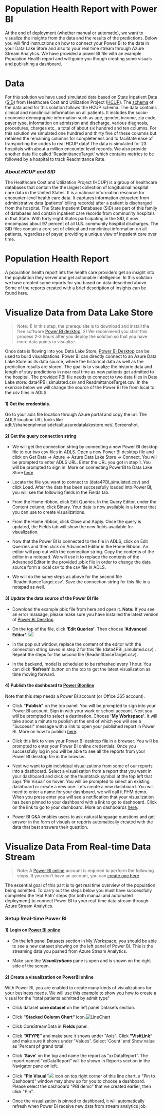 # Population Health Report with Power BI

At the end of deployment (whether manual or automatic), we want to visualize the insights from the data and the results of the predictions. Below you will find instructions on how to connect your Power BI to the data in your Data Lake Store and also to your real time stream through Azure Stream Analytics. We have provided a power BI file with an example Population Health report and will guide you though creating some visuals and publishing a dashboard.

# Data
For this solution we have used simulated data based on State Inpatient Data ([SID](https://www.hcup-us.ahrq.gov/sidoverview.jsp)) from Healthcare Cost and Utilization Project ([HCUP](http://www.hcup-us.ahrq.gov/)). The [schema](https://www.hcup-us.ahrq.gov/db/state/siddist/siddistvarnote2013.jsp) of the data used for this solution follows the HCUP schema. The data contains clinical and nonclinical information on all patients. It includes the socio-economic demographic information such as age, gender, income, zip code, payer type, information on admission and discharge, various diagnosis, procedures, charges etc., a total of about six hundred  and ten columns. For this solution we simulated one hundred and thirty five of these columns but retained the remaining columns for completeness and to facilitate ease of transporting the codes to real HCUP data! The data is simulated for 23 hospitals with about a million encounter level records. We also provide another data file called 'ReadmittanceTarget' which contains metrics to be followed by a hospital to track Readmittance Rate.

### ***About HCUP and SID***

The Healthcare Cost and Utilization Project (HCUP) is a group of healthcare databases that contain the the largest collection of longitudinal hospital care data in the United States. It is a national information resource for encounter-level health care data. It captures information extracted from administrative data (patients' billing records) after a patient is discharged from the hospital. The State Inpatient Databases (SID) are part of this family of databases and contain inpatient care records from community hospitals in that State. With forty-eight States participating in the SID, it now encompass about 97 percent of all U.S. community hospital discharges. The SID files contain a core set of clinical and nonclinical information on all patients, regardless of payer, providing a unique view of inpatient care over time. 

# Population Health Report
A population health report lets the health care providers get an insight into the population they server and get actionable intelligence. In this solution we have created some reports for you based on data described above. Some of the reports created with a brief description of insights can be found here.


# Visualize Data from Data Lake Store

> Note:  1) In this step, the prerequisite is to download and install the free software [Power BI desktop](https://powerbi.microsoft.com/desktop). 2) We recommend you start this process 2-3 hours after you deploy the solution so that you have more data points to visualize.

Once data is flowing into you Data Lake Store, [Power BI Desktop](https://powerbi.microsoft.com/en-us/desktop) can be used to build visualizations. Power BI can directly connect to an Azure Data Lake Store as its data source, where the historical data as well as the prediction results are stored.  The goal is to visualize the historic data and length of stay predictions in near real time as new patients get admitted to the hospital. The provided PBI file needs to connect to two data files in Data Lake store: data4PBI_simulated.csv and ReadmittanceTarget.csv. In the exercise below we will change the source of the Power BI file from local to the csv files in ADLS.

#### 1) Get the credentials.

  Go to your adls file location through Azure portal and copy the url. The ADLS location URL looks like
adl://shaheenphmadlsdefault.azuredatalakestore.net/. 
Screenshot.

#### 2)	Get the query connection string

  -  We will get the connection string by connecting a new Power BI desktop file to our two csv files in ADLS. Open  a new Power BI desktop file and click on Get Data -> Azure -> Azure Data Lake Store -> Connect. You will be prompted to enter ADLS URL. Enter the URL you got in step 1. You will be prompted to sign in. More on connecting PowerBI to Data Lake Store [here](https://docs.microsoft.com/en-us/azure/data-lake-store/data-lake-store-power-bi).

  -	Locate the file you want to connect to (data4PBI_simulated.csv) and click Load. After the data has been successfully loaded into Power BI, you will see the following fields in the Fields tab. 
  
  -	From the Home ribbon, click Edit Queries. In the Query Editor, under the Content column, click Binary. Your data is now available in a format that you can use to create visualizations.
  
  -	From the Home ribbon, click Close and Apply. Once the query is updated, the Fields tab will show the new fields available for visualization.
 
  -	Now that the Power BI is connected to the file in ADLS, click on Edit Querries and then click on Advanced Editor in the Home Ribbon. An editor will pop out with the connection string. Copy the contents of the editor in a notepad. We will use it to replace the contents of the Advanced Editor in the provided .pbix file in order to change the data source form a local csv to the csv file in ADLS.
  
  -	 We will do the same steps as above for the second file 'ReadmittanceTarget.csv'. Save the connection string for this file in a notepad as well.	
  
#### 3)	Update the data source of the Power BI file

  -  Download the example pbix file from here and open it. **Note:** If you see an error massage, please make sure you have installed the latest version of [Power BI Desktop](https://powerbi.microsoft.com/desktop).

  - On the top of the file, click **‘Edit Queries’**. Then choose **'Advanced Editor'**.
  ![](Figures/PowerBI-7.png)

  - In the pop out window, replace the content of the editor with the connection string saved in step 2 for this file (data4PBI_simulated.csv) . Repeat the steps for the second file (ReadmittanceTarget.csv).

  - In the backend, model is scheduled to be refreshed every 1 hour. You can click **'Refresh'** button on the top to get the latest visualization as time moving forward.

#### 4) Publish the dashboard to [Power BIonline](http://www.powerbi.com/)
  Note that this step needs a Power BI account (or Office 365 account).

  - Click **"Publish"** on the top panel. You will be prompted to sign into your Power BI account. Sign in with your work or school account. Next you will be prompted to select a destination. Choose **'My Workspace'**. It will take about a minute to publish at the end of which you will see a  "Success!" message with a link to open your published report in Power BI. More on how to publish [here](https://powerbi.microsoft.com/en-us/documentation/powerbi-desktop-upload-desktop-files/).

  - Click this link to view your Power BI desktop file in a browser. You will be prompted to enter your Power BI online credentials. Once you successfully log in you will be able to see all the reports from your Power BI desktop file in the browser.  

  - Next we want to pin individual visualizations from some of our reports into a dashboard. Select a visualization from a report that you want in your dashboard and click on the thumbtack symbol at the top left that says 'Pin Visual' on hover. You will be prompted to select an existing dashboard or create a new one. Lets create a new dashboard. You will need to enter a name for your dashboard, we will call it PHM demo. When you press enter you will see a notification that your visualization has been pinned to your dashboard with a link to go to dashboard. Click on the link to go to your dashboard. More on dashboards [here](https://powerbi.microsoft.com/en-us/guided-learning/powerbi-learning-4-2-create-configure-dashboards/).
 

  - Power BI Q&A enables users to ask natural language questions and get answer in the form of visuals or reports automatically created with the data that best answers their question.


# Visualize Data From Real-time Data Stream

> Note: A [Power BI online](http://www.powerbi.com/) account is required to perform the following steps. If you don't have an account, you can [create one here](https://powerbi.microsoft.com/pricing).

The essential goal of this part is to get real time overview of the population being admitted. To carry out the steps below you must have successfully completed the 'Hot Path' steps (for both manual and automated deployment) to connect Power BI to your real-time data stream through Azure Stream Analytics.  


### Setup Real-time Power BI
#### 1) Login on [Power BI online](http://www.powerbi.com)

-   On the left panel Datasets section in My Workspace, you should be able to see a new dataset showing on the left panel of Power BI. This is the streaming data you pushed from Azure Stream Analytics.

-   Make sure the ***Visualizations*** pane is open and is shown on the right side of the screen.

#### 2) Create a visualization on PowerBI online
With Power BI, you are enabled to create many kinds of visualizations for your business needs. We will use this example to show you how to create a visual for the "total patients admitted  by admit type" 

-	Click dataset **core dataset** on the left panel Datasets section.

-	Click **"Stacked Column Chart"** icon.![LineChart](Figures/PowerBI-3.png)

-	Click CoreStreamData in **Fields** panel.

-	Click **“ATYPE”** and make sure it shows under "Axis". Click **“VisitLink”** and make sure it shows under "Values". Select 'Count' and Show value as 'Percent pf grand total'

-	Click **'Save'** on the top and name the report as “xxDataReport”. The report named “xxDataReport” will be shown in Reports section in the Navigator pane on left.

-	Click **“Pin Visual”**![](Figures/PowerBI-4.png) icon on top right corner of this line chart, a "Pin to Dashboard" window may show up for you to choose a dashboard. Please select the dashboard "PBI demo" that we created earlier, then click "Pin".

- Once the visualization is pinned to dashboard, it will automatically refresh when Power BI receive new data from stream analytics job.






